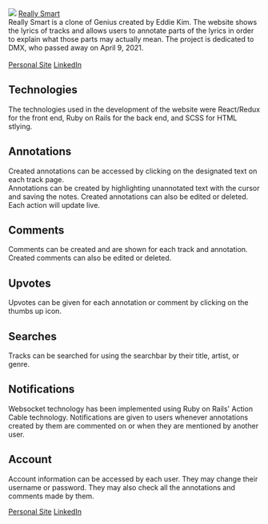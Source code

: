 <img src="https://github.com/thedaebu/reallysmart/blob/main/screenshots/reallysmart.png" />
<a href="https://reallysmart.onrender.com">Really Smart</a>
<br>
Really Smart is a clone of Genius created by Eddie Kim. The website shows the lyrics of tracks and allows users to annotate parts of the lyrics in order to explain what those parts may actually mean. The project is dedicated to DMX, who passed away on April 9, 2021.
<br>
<br>
<a href="https://eddie-kim.com/">Personal Site</a>
<a href="https://www.linkedin.com/in/edkim163/">LinkedIn</a>

## Technologies
The technologies used in the development of the website were React/Redux for the front end, Ruby on Rails for the back end, and SCSS for HTML stlying.

## Annotations
Created annotations can be accessed by clicking on the designated text on each track page.
<img  alt="" />
<br>
Annotations can be created by highlighting unannotated text with the cursor and saving the notes. Created annotations can also be edited or deleted. Each action will update live.
<br>

## Comments
Comments can be created and are shown for each track and annotation. Created comments can also be edited or deleted.
<br>

## Upvotes
Upvotes can be given for each annotation or comment by clicking on the thumbs up icon.
<br>

## Searches
Tracks can be searched for using the searchbar by their title, artist, or genre.
<br>

## Notifications
Websocket technology has been implemented using Ruby on Rails' Action Cable technology. Notifications are given to users whenever annotations created by them are commented on or when they are mentioned by another user.
<br>

## Account
Account information can be accessed by each user. They may change their username or password. They may also check all the annotations and comments made by them.
<br>

<a href="https://eddie-kim.com/">Personal Site</a>
<a href="https://www.linkedin.com/in/edkim163/">LinkedIn</a>